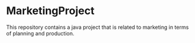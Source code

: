 # MarketingProject
This repository contains a java project that is related to marketing in terms of planning and production.
